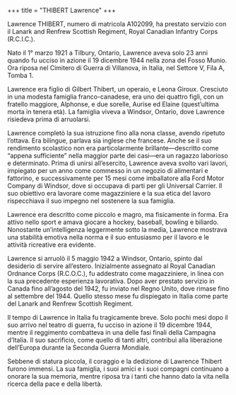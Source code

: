 +++
title = "THIBERT Lawrence"
+++

Lawrence THIBERT, numero di matricola A102099, ha prestato servizio con il Lanark and Renfrew Scottish Regiment, Royal Canadian Infantry Corps (R.C.I.C.).

Nato il 1° marzo 1921 a Tilbury, Ontario, Lawrence aveva solo 23 anni quando fu ucciso in azione il 19 dicembre 1944 nella zona del Fosso Munio. Ora riposa nel Cimitero di Guerra di Villanova, in Italia, nel Settore V, Fila A, Tomba 1.

Lawrence era figlio di Gilbert Thibert, un operaio, e Leona Giroux. Cresciuto in una modesta famiglia franco-canadese, era uno dei quattro figli, con un fratello maggiore, Alphonse, e due sorelle, Aurise ed Elaine (quest’ultima morta in tenera età). La famiglia viveva a Windsor, Ontario, dove Lawrence risiedeva prima di arruolarsi.

Lawrence completò la sua istruzione fino alla nona classe, avendo ripetuto l’ottava. Era bilingue, parlava sia inglese che francese. Anche se il suo rendimento scolastico non era particolarmente brillante—descritto come “appena sufficiente” nella maggior parte dei casi—era un ragazzo laborioso e determinato. Prima di unirsi all’esercito, Lawrence aveva svolto vari lavori, impiegato per un anno come commesso in un negozio di alimentari e fattorino, e successivamente per 15 mesi come imballatore alla Ford Motor Company di Windsor, dove si occupava di parti per gli Universal Carrier. Il suo obiettivo era lavorare come magazziniere e la sua etica del lavoro rispecchiava il suo impegno nel sostenere la sua famiglia.

Lawrence era descritto come piccolo e magro, ma fisicamente in forma. Era attivo nello sport e amava giocare a hockey, baseball, bowling e biliardo. Nonostante un’intelligenza leggermente sotto la media, Lawrence mostrava una stabilità emotiva nella norma e il suo entusiasmo per il lavoro e le attività ricreative era evidente.

Lawrence si arruolò il 5 maggio 1942 a Windsor, Ontario, spinto dal desiderio di servire all’estero. Inizialmente assegnato al Royal Canadian Ordnance Corps (R.C.O.C.), fu addestrato come magazziniere, in linea con la sua precedente esperienza lavorativa. Dopo aver prestato servizio in Canada fino all’agosto del 1942, fu inviato nel Regno Unito, dove rimase fino al settembre del 1944. Quello stesso mese fu dispiegato in Italia come parte del Lanark and Renfrew Scottish Regiment.

Il tempo di Lawrence in Italia fu tragicamente breve. Solo pochi mesi dopo il suo arrivo nel teatro di guerra, fu ucciso in azione il 19 dicembre 1944, mentre il reggimento combatteva in una delle fasi finali della Campagna d’Italia. Il suo sacrificio, come quello di tanti altri, contribuì alla liberazione dell’Europa durante la Seconda Guerra Mondiale.

Sebbene di statura piccola, il coraggio e la dedizione di Lawrence Thibert furono immensi. La sua famiglia, i suoi amici e i suoi compagni continuano a onorare la sua memoria, mentre riposa tra i tanti che hanno dato la vita nella ricerca della pace e della libertà.
